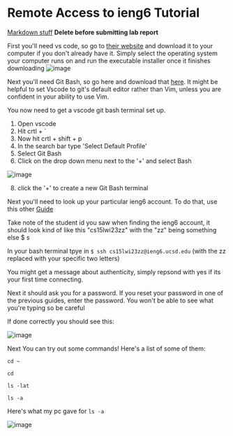 # Remote Access to ieng6 Tutorial

[Markdown stuff](https://commonmark.org/help/) **Delete before submitting lab report**

First you'll need vs code, so go to [their website](https://code.visualstudio.com/) and download it to your computer if you don't already have it.
Simply select the operating system your computer runs on and run the executable installer once it finishes downloading
![image](https://user-images.githubusercontent.com/70412955/212784858-258c66f8-ef24-4d65-bf5d-abc52d4b034b.png)

Next you'll need Git Bash, so go here and download that [here](https://gitforwindows.org/).
It might be helpful to set Vscode to git's default editor rather than Vim, unless you are confident in your ability to use Vim.

You now need to get a vscode git bash terminal set up.
1. Open vscode
2. Hit crtl + `
3. Now hit crtl + shift + p
4. In the search bar type 'Select Default Profile'
5. Select Git Bash
6. Click on the drop down menu next to the '+' and select Bash 

![image](https://user-images.githubusercontent.com/70412955/212785709-0701cc2b-3b0b-4838-9836-6591b876e590.png)

8. click the '+' to create a new Git Bash terminal

Next you'll need to look up your particular ieng6 account. To do that, use this other [Guide](https://docs.google.com/document/d/1hs7CyQeh-MdUfM9uv99i8tqfneos6Y8bDU0uhn1wqho/edit)

Take note of the student id you saw when finding the ieng6 account, it should look kind of like this "cs15lwi23zz" with the "zz" being something else $ s

In your bash terminal tpye in `$ ssh cs15lwi23zz@ieng6.ucsd.edu` (with the zz replaced with your specific two letters)

You might get a message about authenticity, simply repsond with yes if its your first time connecting. 

Next it should ask you for a password. If you reset your password in one of the previous guides, enter the password. You won't be able to see what you're typing so be careful

If done correctly you should see this:

![image](https://user-images.githubusercontent.com/70412955/212787053-a55318b3-b963-43ce-9eda-33d5a313864b.png)


Next You can try out some commands! Here's a list of some of them:

`cd ~`

`cd`

`ls -lat`

`ls -a`

Here's what my pc gave for `ls -a`

![image](https://user-images.githubusercontent.com/70412955/212787213-bf803cd6-e61d-4e1a-abb2-3d3c5eece157.png)
